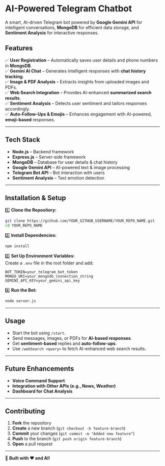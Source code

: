 # **AI-Powered Telegram Chatbot**  

A smart, AI-driven Telegram bot powered by **Google Gemini API** for intelligent conversations, **MongoDB** for efficient data storage, and **Sentiment Analysis** for interactive responses.  

## **Features**  

✅ **User Registration** – Automatically saves user details and phone numbers in **MongoDB**.  
✅ **Gemini AI Chat** – Generates intelligent responses with **chat history tracking**.  
✅ **Image & PDF Analysis** – Extracts insights from uploaded images and PDFs.  
✅ **Web Search Integration** – Provides AI-enhanced **summarized search results**.  
✅ **Sentiment Analysis** – Detects user sentiment and tailors responses accordingly.  
✅ **Auto-Follow-Ups & Emojis** – Enhances engagement with AI-powered, **emoji-based** responses.  

---

## **Tech Stack**  

- **Node.js** – Backend framework  
- **Express.js** – Server-side framework  
- **MongoDB** – Database for user details & chat history  
- **Google Gemini API** – AI-powered text & image processing  
- **Telegram Bot API** – Bot interaction with users  
- **Sentiment Analysis** – Text emotion detection  

---

## **Installation & Setup**  

1️⃣ **Clone the Repository:**  
```sh
git clone https://github.com/YOUR_GITHUB_USERNAME/YOUR_REPO_NAME.git
cd YOUR_REPO_NAME
```
  
2️⃣ **Install Dependencies:**  
```sh
npm install
```

3️⃣ **Set Up Environment Variables:**  
Create a `.env` file in the root folder and add:  
```env
BOT_TOKEN=your_telegram_bot_token
MONGO_URI=your_mongodb_connection_string
GEMINI_API_KEY=your_gemini_api_key
```

4️⃣ **Run the Bot:**  
```sh
node server.js
```

---

## **Usage**  

- Start the bot using `/start`.  
- Send messages, images, or PDFs for **AI-based responses**.  
- Get **sentiment-based** replies and **auto-follow-ups**.  
- Use `/webSearch <query>` to fetch AI-enhanced web search results.  

---

## **Future Enhancements**  

- **Voice Command Support**  
- **Integration with Other APIs (e.g., News, Weather)**  
- **Dashboard for Chat Analysis**  

---

## **Contributing**  

1. **Fork** the repository  
2. **Create** a new branch (`git checkout -b feature-branch`)  
3. **Commit** your changes (`git commit -m "Added new feature"`)  
4. **Push** to the branch (`git push origin feature-branch`)  
5. **Open** a pull request  

---

🚀 **Built with ❤️ and AI!**
